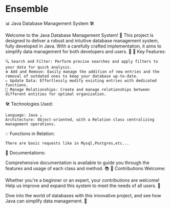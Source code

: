 # Ensemble
📊 Java Database Management System 🛠️

Welcome to the Java Database Management System! 🚀 This project is designed to deliver a robust and intuitive database management system, fully developed in Java. With a carefully crafted implementation, it aims to simplify data management for both developers and users. 🌟
🌟 Key Features:

    🔍 Search and Filter: Perform precise searches and apply filters to your data for quick analysis.
    ➕ Add and Remove: Easily manage the addition of new entries and the removal of outdated ones to keep your database up-to-date.
    ✏️ Update Data: Effortlessly modify existing entries with dedicated functions.
    🔗 Manage Relationships: Create and manage relationships between different entities for optimal organization.

🛠️ Technologies Used:

    Language: Java ☕
    Architecture: Object-oriented, with a Relation class centralizing management operations.

💡 Functions in Relation:

    There are basic requests like in Mysql,Postgres,etc...

📄 Documentations:

Comprehensive documentation is available to guide you through the features and usage of each class and method. 📚
🤝 Contributions Welcome:

Whether you're a beginner or an expert, your contributions are welcome! Help us improve and expand this system to meet the needs of all users. 💼

Dive into the world of databases with this innovative project, and see how Java can simplify data management. 🎯

